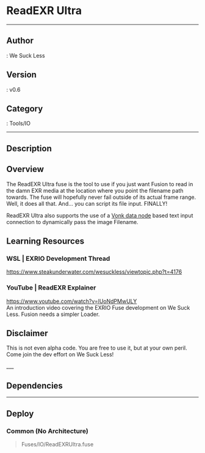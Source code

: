 # ReadEXR Ultra
___

## Author
 : We Suck Less

## Version
 : v0.6

## Category
 : Tools/IO
___

## Description
<h2>Overview</h2>

<p>The ReadEXR Ultra fuse is the tool to use if you just want Fusion to read in the damn EXR media at the location where you point the filename path towards. The fuse will hopefully never fail outside of its actual frame range. Well, it does all that. And... you can script its file input. FINALLY!</p>

<p>ReadEXR Ultra also supports the use of a <a href="https://www.steakunderwater.com/wesuckless/viewtopic.php?p=41165#p41165">Vonk data node</a> based text input connection to dynamically pass the image Filename.</p>

<h2>Learning Resources</h2>

<h3>WSL | EXRIO Development Thread</h3>
<p><a href="https://www.steakunderwater.com/wesuckless/viewtopic.php?t=4176">https://www.steakunderwater.com/wesuckless/viewtopic.php?t=4176</a></p>

<h3>YouTube | ReadEXR Explainer</h3>
<p><a href="https://www.youtube.com/watch?v=lUoNdPMwULY">https://www.youtube.com/watch?v=lUoNdPMwULY</a><br>
An introduction video covering the EXRIO Fuse development on We Suck Less. Fusion needs a simpler Loader.</p>

<h2>Disclaimer</h2>
<p>This is not even alpha code. You are free to use it, but at your own peril. Come join the dev effort on We Suck Less!</p>___

## Dependencies


___

## Deploy

### Common (No Architecture)

> Fuses/IO/ReadEXRUltra.fuse  
